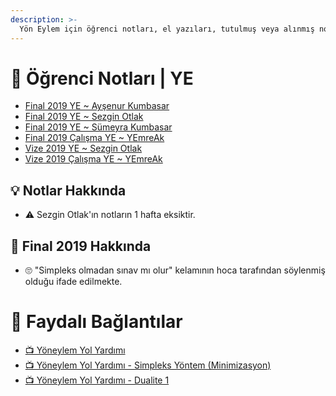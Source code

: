 ```yaml
---
description: >-
  Yön Eylem için öğrenci notları, el yazıları, tutulmuş veya alınmış notlar
---
```


# 📕 Öğrenci Notları \| YE

<!--YPackage.YGitbookIntegration-tarafından-otomatik-oluşturulmuştur-->

- [Final 2019 YE ~ Ayşenur Kumbasar](Final%202019%20YE%20~%20Ay%C5%9Fenur%20Kumbasar.pdf)
- [Final 2019 YE ~ Sezgin Otlak](Final%202019%20YE%20~%20Sezgin%20Otlak.pdf)
- [Final 2019 YE ~ Sümeyra Kumbasar](Final%202019%20YE%20~%20S%C3%BCmeyra%20Kumbasar.pdf)
- [Final 2019 Çalışma YE ~ YEmreAk](Final%202019%20%C3%87al%C4%B1%C5%9Fma%20YE%20~%20YEmreAk.pdf)
- [Vize 2019 YE ~ Sezgin Otlak](Vize%202019%20YE%20~%20Sezgin%20Otlak.pdf)
- [Vize 2019 Çalışma YE ~ YEmreAk](Vize%202019%20%C3%87al%C4%B1%C5%9Fma%20YE%20~%20YEmreAk.pdf)

<!--YPackage.YGitbookIntegration-tarafından-otomatik-oluşturulmuştur-->

## 💡 Notlar Hakkında

- ⚠️ Sezgin Otlak'ın notların 1 hafta eksiktir.

## 📅 Final 2019 Hakkında

- 🙄 "Simpleks olmadan sınav mı olur" kelamının hoca tarafından söylenmiş olduğu ifade edilmekte.

# 🔗 Faydalı Bağlantılar

- [📺 Yöneylem Yol Yardımı](https://www.youtube.com/user/YoneylemDestek/videos)
- [📺 Yöneylem Yol Yardımı - Simpleks Yöntem (Minimizasyon)](https://www.youtube.com/watch?v=4zfZ3bmTeOc)
- [📺 Yöneylem Yol Yardımı - Dualite 1](https://www.youtube.com/watch?v=t8aEzBOOJFM)
